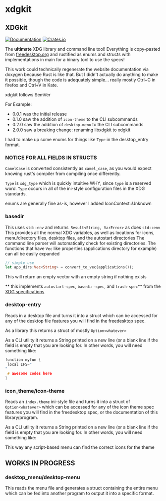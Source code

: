 # xdgkit

## XDGkit
[![Documentation](https://docs.rs/xdgkit/badge.svg)](https://docs.rs/xdgkit)
[![Crates.io](https://img.shields.io/crates/v/xdgkit.svg)](https://crates.io/crates/xdgkit)


The **ultimate** XDG library and command line tool!
Everything is copy-pasted from [freedesktop.org](http://freedesktop.org) and rustified as enums and structs with implementations in main for a binary tool to use the specs!

This work could technically regenerate the website documentation via doxygen because Rust is like that.  But I didn't actually do anything to make it possible, though the code is adequately simple... really mostly Ctrl+C in firefox and Ctrl+V in Kate.

xdgkit follows SemVer

For Example:
 * 0.0.1 was the initial release
 * 0.1.0 saw the addition of `icon-theme` to the CLI subcommands
 * 0.2.0 saw the addition of `desktop-menu` to the CLI subcommands
 * 2.0.0 saw a breaking change: renaming libxdgkit to xdgkit

I had to make up some enums for things like `Type` in the desktop_entry format.

### NOTICE FOR ALL FIELDS IN STRUCTS

`CamelCase` is converted consistently as `camel_case`, as you would expect knowing rust's compiler from compiling once differently.

`Type` is `xdg_type`  which is quickly intuitive WHY, since `type` is a reserved word.  `Type` occurs in all of the ini-style configuration files in the XDG standards.

enums are generally fine as-is, however I added IconContext::Unknown
### basedir

This uses `std::env` and returns` Result<String, VarError>` as does `std::env`
This provides all the normal XDG variables, as well as locations for icons, menu/directory files, desktop files, and the autostart directories
The command line parser will automatically check for existing directories.
The functions that have `Vec` like properties (applications directory for example) can all be easily expanded
```rust
// simple use
let app_dirs:Vec<String> = convert_to_vec(applications());
```
This will return an empty vector with an empty string if nothing exists

** this implements `autostart-spec`, `basedir-spec`, and `trash-spec`** from the [XDG specifications](https://specifications.freedesktop.org/)

### desktop-entry

Reads in a desktop file and turns it into a struct which can be accessed for any of the desktop file features you will find in the freedesktop spec.

As a library this returns a struct of mostly `Option<whatever>`

As a CLI utility it returns a String printed on a new line (or a blank line if the field is empty that you are looking for. In other words, you will need something like:

```c
function myfun {
 local IFS="
"
 # awesome codes here
}
```

### icon_theme/icon-theme

Reads an `index.theme` ini-style file and turns it into a struct of `Option<whatever>` which can be accessed for any of the icon theme spec features you will find in the freedesktop spec, or the documentation of this library/program.

As a CLI utility it returns a String printed on a new line (or a blank line if the field is empty that you are looking for. In other words, you will need something like:

This way any script-based menu can find the correct icons for the theme

## WORKS IN PROGRESS

### desktop_menu/desktop-menu

This reads the menu file and generates a struct containing the entire menu which can be fed into another program to output it into a specific format.

